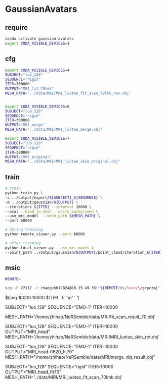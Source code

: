 # GaussianAvatars

## require

```bash
conda activate gaussian-avatars
export CUDA_VISIBLE_DEVICES=1
```

## cfg

```bash
export CUDA_VISIBLE_DEVICES=4
SUBJECT="luo_128"
SEQUENCE="rigid" 
ITER=300000
OUTPUT="MRI_fit_70lmk"
MESH_PATH='../data/MRI/MRI_luotao_fit_scan_70lmk_+uv.obj'


export CUDA_VISIBLE_DEVICES=6
SUBJECT="luo_128"
SEQUENCE="rigid" 
ITER=300000
OUTPUT="MRI_merge"
MESH_PATH="../data/MRI/MRI_luotao_merge.obj"

export CUDA_VISIBLE_DEVICES=7
SUBJECT="luo_128"
SEQUENCE="rigid" 
ITER=300000
OUTPUT="MRI_original"
MESH_PATH="../data/MRI/MRI_luotao_skin_original.obj"
```

## train

```bash
# train
python train.py \
-s ../output/export/${SUBJECT}_${SEQUENCE} \
-m ../output/gaussian/${OUTPUT} \
--iterations ${ITER} --interval 10000 \
--eval --bind_to_mesh --white_background \
--use_mri_model  --mesh_path ${MESH_PATH} \
--port 60000

# during training
python remote_viewer.py --port 60000

# after training
python local_viewer.py --use_mri_model \
--point_path ../output/gaussian/${OUTPUT}/point_cloud/iteration_${ITER}/point_cloud.ply --mesh_path ${MESH_PATH}
```

## msic

```Bash
REMOTE=

scp -P 22112 -r zhangzhh12024@10.15.49.36:"${REMOTE/#\/home/\/grpczm}" .
```

$(seq 10000 10000 $ITER | tr '\n' ' ')

SUBJECT="luo_128"
SEQUENCE="EMO-1"
ITER=10000

MESH_PATH='/home/zhihao/NeRSemble/data/MRI/fit_scan_result_70.obj'

SUBJECT="luo_128"
SEQUENCE="EMO-1"
ITER=10000
OUTPUT="MRI_head"
MESH_PATH='/home/zhihao/NeRSemble/data/MRI/MRI_luotao_skin_rot.obj'

SUBJECT="luo_128"
SEQUENCE="EMO-1"
ITER=10000
OUTPUT="MRI_head-0620_fit70"
MESH_PATH="/home/zhihao/NeRSemble/data/MRI/merge_obj_result.obj"

SUBJECT="luo_128"
SEQUENCE="rigid"
ITER=10000
OUTPUT="MRI_head_fit70"
MESH_PATH='../data/MRI/MRI_luotao_fit_scan_70lmk.obj'
